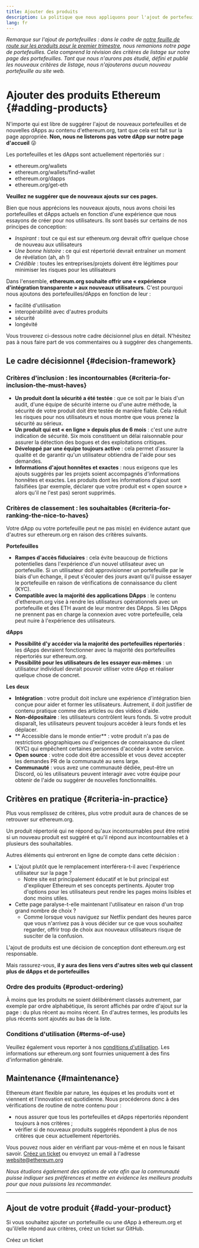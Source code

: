 ```yaml
---
title: Ajouter des produits
description: La politique que nous appliquons pour l'ajout de portefeuilles et de dApps à ethereum.org
lang: fr
---
```


_Remarque sur l'ajout de portefeuilles : dans le cadre de [notre feuille de route sur les produits pour le premier trimestre](https://github.com/ethereum/ethereum-org-website/issues/5105), nous remanions notre page de portefeuilles. Cela comprend la révision des critères de listage sur notre page des portefeuilles. Tant que nous n'aurons pas étudié, défini et publié les nouveaux critères de listage, nous n'ajouterons aucun nouveau portefeuille au site web._

# Ajouter des produits Ethereum {#adding-products}

N'importe qui est libre de suggérer l'ajout de nouveaux portefeuilles et de nouvelles dApps au contenu d'ethereum.org, tant que cela est fait sur la page appropriée. **Non, nous ne listerons pas votre dApp sur notre page d'accueil** 😜

Les portefeuilles et les dApps sont actuellement répertoriés sur :

- ethereum.org/wallets
- ethereum.org/wallets/find-wallet
- ethereum.org/dapps
- ethereum.org/get-eth

**Veuillez ne suggérer que de nouveaux ajouts sur ces pages.**

Bien que nous apprécions les nouveaux ajouts, nous avons choisi les portefeuilles et dApps actuels en fonction d'une expérience que nous essayons de créer pour nos utilisateurs. Ils sont basés sur certains de nos principes de conception:

- *Inspirant* : tout ce qui est sur ethereum.org devrait offrir quelque chose de nouveau aux utilisateurs
- *Une bonne histoire* : ce qui est répertorié devrait entraîner un moment de révélation (ah, ah !)
- _Crédible_ : toutes les entreprises/projets doivent être légitimes pour minimiser les risques pour les utilisateurs

Dans l'ensemble, **ethereum.org souhaite offrir une « expérience d'intégration transparente » aux nouveaux utilisateurs**. C'est pourquoi nous ajoutons des portefeuilles/dApps en fonction de leur :

- facilité d'utilisation
- interopérabilité avec d'autres produits
- sécurité
- longévité

Vous trouverez ci-dessous notre cadre décisionnel plus en détail. N'hésitez pas à nous faire part de vos commentaires ou à suggérer des changements.

## Le cadre décisionnel {#decision-framework}

### Critères d'inclusion : les incontournables {#criteria-for-inclusion-the-must-haves}

- **Un produit dont la sécurité a été testée** : que ce soit par le biais d'un audit, d'une équipe de sécurité interne ou d'une autre méthode, la sécurité de votre produit doit être testée de manière fiable. Cela réduit les risques pour nos utilisateurs et nous montre que vous prenez la sécurité au sérieux.
- **Un produit qui est « en ligne » depuis plus de 6 mois** : c'est une autre indication de sécurité. Six mois constituent un délai raisonnable pour assurer la détection des bogues et des exploitations critiques.
- **Développé par une équipe toujours active** : cela permet d'assurer la qualité et de garantir qu'un utilisateur obtiendra de l'aide pour ses demandes.
- **Informations d'ajout honnêtes et exactes** : nous exigeons que les ajouts suggérés par les projets soient accompagnés d'informations honnêtes et exactes. Les produits dont les informations d'ajout sont falsifiées (par exemple, déclarer que votre produit est « open source » alors qu'il ne l'est pas) seront supprimés.

### Critères de classement : les souhaitables {#criteria-for-ranking-the-nice-to-haves}

Votre dApp ou votre portefeuille peut ne pas mis(e) en évidence autant que d'autres sur ethereum.org en raison des critères suivants.

**Portefeuilles**

- **Rampes d'accès fiduciaires** : cela évite beaucoup de frictions potentielles dans l'expérience d'un nouvel utilisateur avec un portefeuille. Si un utilisateur doit approvisionner un portefeuille par le biais d'un échange, il peut s'écouler des jours avant qu'il puisse essayer le portefeuille en raison de vérifications de connaissance du client (KYC).
- **Compatible avec la majorité des applications DApps** : le contenu d'ethereum.org vise à rendre les utilisateurs opérationnels avec un portefeuille et des ETH avant de leur montrer des DApps. Si les DApps ne prennent pas en charge la connexion avec votre portefeuille, cela peut nuire à l'expérience des utilisateurs.

**dApps**

- **Possibilité d'y accéder via la majorité des portefeuilles répertoriés** : les dApps devraient fonctionner avec la majorité des portefeuilles répertoriés sur ethereum.org.
- **Possibilité pour les utilisateurs de les essayer eux-mêmes** : un utilisateur individuel devrait pouvoir utiliser votre dApp et réaliser quelque chose de concret.

**Les deux**

- **Intégration** : votre produit doit inclure une expérience d'intégration bien conçue pour aider et former les utilisateurs. Autrement, il doit justifier de contenu pratique comme des articles ou des vidéos d'aide.
- **Non-dépositaire** : les utilisateurs contrôlent leurs fonds. Si votre produit disparaît, les utilisateurs peuvent toujours accéder à leurs fonds et les déplacer.
- ** Accessible dans le monde entier** : votre produit n'a pas de restrictions géographiques ou d'exigences de connaissance du client (KYC) qui empêchent certaines personnes d'accéder à votre service.
- **Open source** : votre code doit être accessible et vous devez accepter les demandes PR de la communauté au sens large.
- **Communauté** : vous avez une communauté dédiée, peut-être un Discord, où les utilisateurs peuvent interagir avec votre équipe pour obtenir de l'aide ou suggérer de nouvelles fonctionnalités.

## Critères en pratique {#criteria-in-practice}

Plus vous remplissez de critères, plus votre produit aura de chances de se retrouver sur ethereum.org.

Un produit répertorié qui ne répond qu'aux incontournables peut être retiré si un nouveau produit est suggéré et qu'il répond aux incontournables et à plusieurs des souhaitables.

Autres éléments qui entreront en ligne de compte dans cette décision :

- L'ajout plutôt que le remplacement interférera-t-il avec l'expérience utilisateur sur la page ?
  - Notre site est principalement éducatif et le but principal est d'expliquer Ethereum et ses concepts pertinents. Ajouter trop d'options pour les utilisateurs peut rendre les pages moins lisibles et donc moins utiles.
- Cette page paralyse-t-elle maintenant l'utilisateur en raison d'un trop grand nombre de choix ?
  - Comme lorsque vous naviguez sur Netflix pendant des heures parce que vous n'arrivez pas à vous décider sur ce que vous souhaitez regarder, offrir trop de choix aux nouveaux utilisateurs risque de susciter de la confusion.

L'ajout de produits est une décision de conception dont ethereum.org est responsable.

Mais rassurez-vous, **il y aura des liens vers d'autres sites web qui classent plus de dApps et de portefeuilles**

### Ordre des produits {#product-ordering}

À moins que les produits ne soient délibérément classés autrement, par exemple par ordre alphabétique, ils seront affichés par ordre d'ajout sur la page : du plus récent au moins récent. En d'autres termes, les produits les plus récents sont ajoutés au bas de la liste.

### Conditions d'utilisation {#terms-of-use}

Veuillez également vous reporter à nos [conditions d'utilisation](/terms-of-use/). Les informations sur ethereum.org sont fournies uniquement à des fins d'information générale.

## Maintenance {#maintenance}

Ethereum étant flexible par nature, les équipes et les produits vont et viennent et l'innovation est quotidienne. Nous procéderons donc à des vérifications de routine de notre contenu pour :

- nous assurer que tous les portefeuilles et dApps répertoriés répondent toujours à nos critères ;
- vérifier si de nouveaux produits suggérés répondent à plus de nos critères que ceux actuellement répertoriés.

Vous pouvez nous aider en vérifiant par vous-même et en nous le faisant savoir. [Créez un ticket](https://github.com/ethereum/ethereum-org-website/issues/new?assignees=&labels=Type%3A+Feature&template=feature_request.md&title=) ou envoyez un email à l'adresse [website@ethereum.org](mailto:website@ethereum.org)

_Nous étudions également des options de vote afin que la communauté puisse indiquer ses préférences et mettre en évidence les meilleurs produits pour que nous puissions les recommander._

---

## Ajout de votre produit {#add-your-product}

Si vous souhaitez ajouter un portefeuille ou une dApp à ethereum.org et qu'il/elle répond aux critères, créez un ticket sur GitHub.

<ButtonLink to="https://github.com/ethereum/ethereum-org-website/issues/new/choose">
  Créez un ticket
</ButtonLink>
